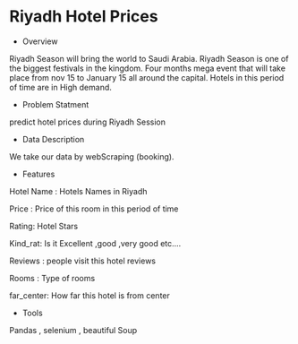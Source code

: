 # Riyadh Hotel Prices










 - Overview 

Riyadh Season will bring the world to Saudi Arabia. Riyadh Season is one of the biggest festivals in the kingdom. Four months mega event that will take place from nov 15 to January 15 all around the capital. Hotels in this period of time are in High demand.



- Problem Statment 

predict hotel prices during Riyadh Session


- Data Description 

We take our data by webScraping (booking). 



- Features 

Hotel Name : Hotels Names in Riyadh 

Price : Price of this room in this period of time

Rating: Hotel Stars 

Kind_rat: Is it Excellent ,good ,very good etc….

Reviews : people visit this hotel reviews

Rooms : Type of rooms
 
far_center: How far this hotel is from center  


- Tools 

Pandas , selenium , beautiful Soup
